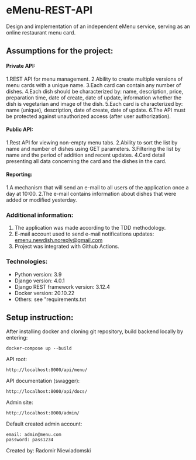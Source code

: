 # eMenu-REST-API

Design and implementation of an independent eMenu service, serving as an online restaurant menu card.


## Assumptions for the project:

#### Private API:

1.REST API for menu management.
2.Ability to create multiple versions of menu cards with a unique name.
3.Each card can contain any number of dishes.
4.Each dish should be characterized by: name, description, price, preparation time, date of create, date of update, information whether the dish is vegetarian and image of the dish.
5.Each card is characterized by: name (unique), description, date of create, date of update.
6.The API must be protected against unauthorized access (after user authorization).

#### Public API:

1.Rest API for viewing non-empty menu tabs.
2.Ability to sort the list by name and number of dishes using GET parameters.
3.Filtering the list by name and the period of addition and recent updates.
4.Card detail presenting all data concerning the card and the dishes in the card.

#### Reporting:

1.A mechanism that will send an e-mail to all users of the application once a day at 10:00.
2.The e-mail contains information about dishes that were added or modified yesterday.

### Additional information:

1. The application was made according to the TDD methodology.
2. E-mail account used to send e-mail notifications updates: emenu.newdish.noreply@gmail.com
3. Project was integrated with Github Actions.

### Technologies:
- Python version: 3.9
- Django version: 4.0.1
- Django REST framework version: 3.12.4
- Docker version: 20.10.22
- Others: see "requirements.txt

## Setup instruction:
After installing docker and cloning git repository,
build backend locally by entering:

```
docker-compose up --build
```

API root:
```
http://localhost:8000/api/menu/
```

API documentation (swagger):
```
http://localhost:8000/api/docs/
```

Admin site:
```
http://localhost:8000/admin/
```

Default created admin account:
```
email: admin@menu.com
password: pass1234
```


Created by:
Radomir Niewiadomski
